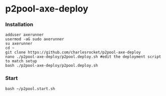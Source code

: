 # p2pool-axe-deploy
### Installation
```
adduser axerunner
usermod -aG sudo axerunner
su axerunner
cd ~
git clone https://github.com/charlesrocket/p2pool-axe-deploy
nano ./p2pool-axe-deploy/p2pool.deploy.sh #edit the deployment script to match setup
bash ./p2pool-axe-deploy/p2pool.deploy.sh
```
### Start
`bash ~/p2pool.start.sh`
